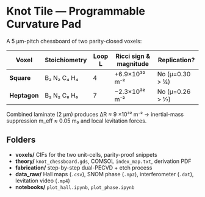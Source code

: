 # Knot Tile — Programmable Curvature Pad

A 5 µm-pitch chessboard of two parity-closed voxels:

| Voxel | Stoichiometry | Loop L | Ricci sign & magnitude | Replication? |
|-------|---------------|--------|------------------------|--------------|
| **Square** | B₂ N₂ C₄ H₄ | 4 | +6.9×10³² m⁻² | No (μ=0.30 > ¼) |
| **Heptagon** | B₂ N₂ C₈ H₆ | 7 | −2.3×10³² m⁻² | No (μ=0.26 > 1⁄7) |

Combined laminate (2 µm) produces ΔR ≈ 9 ×10³² m⁻² →
inertial-mass suppression m_eff ≈ 0.05 m₀ and local levitation forces.

## Folders
* **voxels/** CIFs for the two unit-cells, parity-proof snippets
* **theory/** `knot_chessboard.gds`, COMSOL `index_map.txt`, derivation PDF
* **fabrication/** step-by-step dual-PECVD + etch process
* **data_raw/** Hall maps (`.csv`), SNOM phase (`.npz`), interferometer (`.dat`), levitation video (`.mp4`)
* **notebooks/** `plot_hall.ipynb`, `plot_phase.ipynb`
